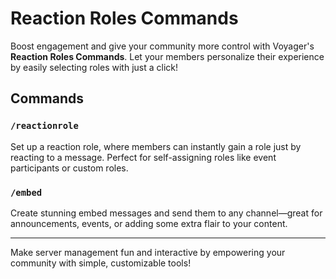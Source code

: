 # Reaction Roles Commands

Boost engagement and give your community more control with Voyager's **Reaction Roles Commands**. Let your members personalize their experience by easily selecting roles with just a click!

## Commands

### `/reactionrole`
Set up a reaction role, where members can instantly gain a role just by reacting to a message. Perfect for self-assigning roles like event participants or custom roles.

### `/embed`
Create stunning embed messages and send them to any channel—great for announcements, events, or adding some extra flair to your content.

---

Make server management fun and interactive by empowering your community with simple, customizable tools!